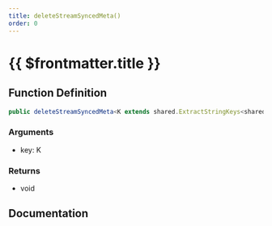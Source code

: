 ```yaml
---
title: deleteStreamSyncedMeta()
order: 0
---
```


# {{ $frontmatter.title }}

<!--@include: ./deleteStreamSyncedMeta_partial_header.md-->

## Function Definition

```ts
public deleteStreamSyncedMeta<K extends shared.ExtractStringKeys<shared.ICustomEntityStreamSyncedMeta>>(key: K): void;
```

### Arguments

* key: K

### Returns

* void

## Documentation

<!--@include: ./deleteStreamSyncedMeta_partial_footer.md-->
